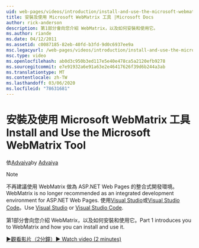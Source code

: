 ```yaml
---
uid: web-pages/videos/introduction/install-and-use-the-microsoft-webmatrix-tool
title: 安裝及使用 Microsoft WebMatrix 工具 |Microsoft Docs
author: rick-anderson
description: 第1部分會向您介紹 WebMatrix，以及如何安裝和使用它。
ms.author: riande
ms.date: 04/12/2011
ms.assetid: c0087185-82eb-40fd-b3fd-9d0c6937ee9a
msc.legacyurl: /web-pages/videos/introduction/install-and-use-the-microsoft-webmatrix-tool
msc.type: video
ms.openlocfilehash: ab0d3c950b3ed117e5e40e478ca5a2120efb9278
ms.sourcegitcommit: e7e91932a6e91a63e2e46417626f39d6b244a3ab
ms.translationtype: MT
ms.contentlocale: zh-TW
ms.lasthandoff: 03/06/2020
ms.locfileid: "78631681"
---
```

# <a name="install-and-use-the-microsoft-webmatrix-tool"></a><span data-ttu-id="558a1-103">安裝及使用 Microsoft WebMatrix 工具</span><span class="sxs-lookup"><span data-stu-id="558a1-103">Install and Use the Microsoft WebMatrix Tool</span></span>

<span data-ttu-id="558a1-104">依[Advaiya](https://twitter.com/Advaiyasolns)</span><span class="sxs-lookup"><span data-stu-id="558a1-104">by [Advaiya](https://twitter.com/Advaiyasolns)</span></span>

> [!NOTE] 
> <span data-ttu-id="558a1-105">不再建議使用 WebMatrix 做為 ASP.NET Web Pages 的整合式開發環境。</span><span class="sxs-lookup"><span data-stu-id="558a1-105">WebMatrix is no longer recommended as an integrated development environment for ASP.NET Web Pages.</span></span> <span data-ttu-id="558a1-106">使用[Visual Studio](xref:aspnet/web-pages/overview/getting-started/program-asp-net-web-pages-in-visual-studio)或[Visual Studio Code](https://code.visualstudio.com/)。</span><span class="sxs-lookup"><span data-stu-id="558a1-106">Use [Visual Studio](xref:aspnet/web-pages/overview/getting-started/program-asp-net-web-pages-in-visual-studio) or [Visual Studio Code](https://code.visualstudio.com/).</span></span>

<span data-ttu-id="558a1-107">第1部分會向您介紹 WebMatrix，以及如何安裝和使用它。</span><span class="sxs-lookup"><span data-stu-id="558a1-107">Part 1 introduces you to WebMatrix and how you can install and use it.</span></span>

[<span data-ttu-id="558a1-108">&#9654;觀看影片（2分鐘）</span><span class="sxs-lookup"><span data-stu-id="558a1-108">&#9654; Watch video (2 minutes)</span></span>](https://channel9.msdn.com/Blogs/ASP-NET-Site-Videos/install-and-use-the-microsoft-webmatrix-tool)
